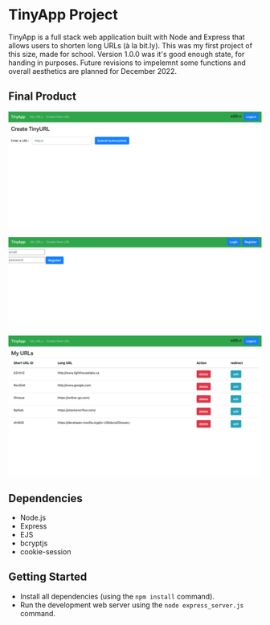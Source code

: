 # TinyApp Project

TinyApp is a full stack web application built with Node and Express that allows users to shorten long URLs (à la bit.ly). 
This was my first project of this size, made for school. Version 1.0.0 was it's good enough state, for handing in purposes.
Future revisions to impelemnt some functions and overall aesthetics are planned for December 2022.

## Final Product

!["screenshot of page to add new urls to personal database"](https://github.com/Bohjaangles/tinyapp/blob/master/docs/tinyapp-add-new-url-page.png)

!["screenshot of the page where you can register your account"](https://github.com/Bohjaangles/tinyapp/blob/master/docs/tinyapp-register-account-page.png)

!["screenshot of the homepage displaying example user account database of tiny urls"](https://github.com/Bohjaangles/tinyapp/blob/master/docs/tinyapp-urls-homepage.png)

## Dependencies

- Node.js
- Express
- EJS
- bcryptjs
- cookie-session

## Getting Started

- Install all dependencies (using the `npm install` command).
- Run the development web server using the `node express_server.js` command.
